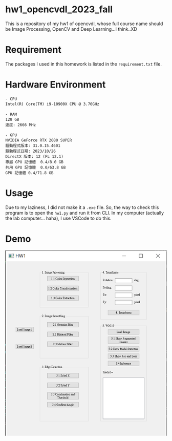 # hw1_opencvdl_2023_fall
This is a repository of my hw1 of opencvdl, whose full course name should be Image Processing, OpenCV and Deep Learning...I think..XD
# Requirement
The packages I used in this homework is listed in the `requirement.txt` file.

# Hardware Environment
    - CPU
    Intel(R) Core(TM) i9-10900X CPU @ 3.70GHz

    - RAM
	128 GB
	速度:	2666 MHz

	- GPU
    NVIDIA GeForce RTX 2080 SUPER
	驅動程式版本:	31.0.15.4601
	驅動程式日期:	2023/10/26
	DirectX 版本:	12 (FL 12.1)
	專屬 GPU 記憶體	0.4/8.0 GB
	共用 GPU 記憶體	0.0/63.8 GB
	GPU 記憶體	0.4/71.8 GB

# Usage
Due to my laziness, I did not make it a `.exe` file. So, the way to check this program is to open the `hw1.py` and run it from CLI. In my computer (actually the lab computer... haha), I use VSCode to do this.

# Demo
![Alt text](image.png)